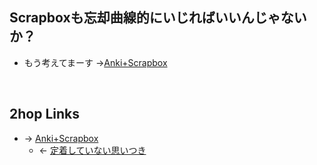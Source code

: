 ## Scrapboxも忘却曲線的にいじればいいんじゃないか？
- もう考えてまーす →[Anki+Scrapbox](Anki+Scrapbox.md)

<br>

## 2hop Links
- → [Anki+Scrapbox](Anki+Scrapbox.md)
    - ← [定着していない思いつき](定着していない思いつき.md)
